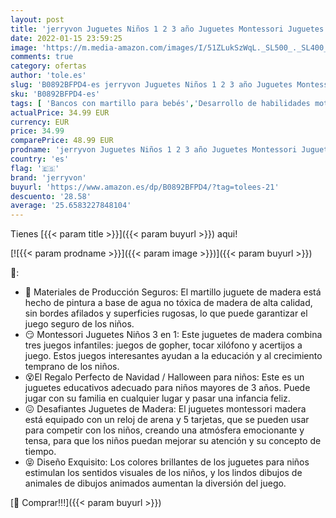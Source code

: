 ```yaml
---
layout: post
title: 'jerryvon Juguetes Niños 1 2 3 año Juguetes Montessori Juguetes de Madera Banco de Martillo Madera con Xilófono Laberinto 3 en 1 Educativos Juegos Navidad Halloween Regalos para Niños Niñas 1 2 3 Años'
date: 2022-01-15 23:59:25
image: 'https://m.media-amazon.com/images/I/51ZLukSzWqL._SL500_._SL400_.jpg'
comments: true
category: ofertas
author: 'tole.es'
slug: 'B0892BFPD4-es jerryvon Juguetes Niños 1 2 3 año Juguetes Montessori...'
sku: 'B0892BFPD4-es'
tags: [ 'Bancos con martillo para bebés','Desarrollo de habilidades motoras','Juguetes','Juguetes para Bebés y primera infancia','Juguetes y juegos','jerryvon','navidad', ]
actualPrice: 34.99 EUR
currency: EUR
price: 34.99
comparePrice: 48.99 EUR
prodname: 'jerryvon Juguetes Niños 1 2 3 año Juguetes Montessori Juguetes de Madera Banco de Martillo Madera con Xilófono Laberinto 3 en 1 Educativos Juegos Navidad Halloween Regalos para Niños Niñas 1 2 3 Años'
country: 'es'
flag: '🇪🇸'
brand: 'jerryvon'
buyurl: 'https://www.amazon.es/dp/B0892BFPD4/?tag=tolees-21'
descuento: '28.58'
average: '25.6583227848104'
---
```


Tienes [{{< param title >}}]({{< param buyurl >}}) aqui!

[![{{< param prodname >}}]({{< param image >}})]({{< param buyurl >}})

🔎:

- 😤 Materiales de Producción Seguros: El martillo juguete de madera está hecho de pintura a base de agua no tóxica de madera de alta calidad, sin bordes afilados y superficies rugosas, lo que puede garantizar el juego seguro de los niños.
- 😏 Montessori Juguetes Niños 3 en 1: Este juguetes de madera combina tres juegos infantiles: juegos de gopher, tocar xilófono y acertijos a juego. Estos juegos interesantes ayudan a la educación y al crecimiento temprano de los niños.
- 😵El Regalo Perfecto de Navidad / Halloween para niños: Este es un juguetes educativos adecuado para niños mayores de 3 años. Puede jugar con su familia en cualquier lugar y pasar una infancia feliz.
- 😖 Desafiantes Juguetes de Madera: El juguetes montessori madera está equipado con un reloj de arena y 5 tarjetas, que se pueden usar para competir con los niños, creando una atmósfera emocionante y tensa, para que los niños puedan mejorar su atención y su concepto de tiempo.
- 😝 Diseño Exquisito: Los colores brillantes de los juguetes para niños estimulan los sentidos visuales de los niños, y los lindos dibujos de animales de dibujos animados aumentan la diversión del juego.

[🛒 Comprar!!!]({{< param buyurl >}})
